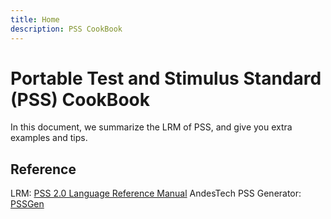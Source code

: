 ```yaml
---
title: Home
description: PSS CookBook
---
```


# Portable Test and Stimulus Standard (PSS) CookBook

In this document, we summarize the LRM of PSS, and give you extra examples and tips.

## Reference
LRM: [PSS 2.0 Language Reference Manual](https://www.accellera.org/images/downloads/standards/Portable_Test_Stimulus_Standard_v20.pdf)
AndesTech PSS Generator: [PSSGen](https://github.com/andestech/pss-gen)
